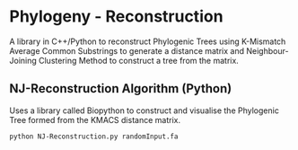 # Phylogeny - Reconstruction
A library in C++/Python to reconstruct Phylogenic Trees using K-Mismatch Average Common Substrings to generate a distance matrix and Neighbour-Joining Clustering Method to construct a tree from the matrix.
## NJ-Reconstruction Algorithm (Python)
Uses a library called Biopython to construct and visualise the Phylogenic Tree formed from the KMACS distance matrix.
```bash
python NJ-Reconstruction.py randomInput.fa
```
